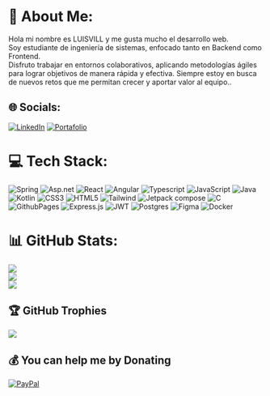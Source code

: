 # 💫 About Me:
Hola mi nombre es LUISVILL y me gusta mucho el desarrollo web.  <br>Soy estudiante de ingeniería de sistemas, enfocado tanto en Backend como Frontend.<br>Disfruto trabajar en entornos colaborativos, aplicando metodologías ágiles para lograr objetivos de manera rápida y efectiva. Siempre estoy en busca de nuevos retos que me permitan crecer y aportar valor al equipo..<br>


## 🌐 Socials:
[![LinkedIn](https://img.shields.io/badge/LinkedIn-%230077B5.svg?logo=linkedin&logoColor=white)](www.linkedin.com/in/luis-villamil-253b48266) [![Portafolio](https://img.shields.io/badge/Portafolio-8A2BE2)](https://luisvill-dev.netlify.app/)

# 💻 Tech Stack:
![Spring](https://img.shields.io/badge/spring-%236DB33F.svg?style=for-the-badge&logo=spring&logoColor=white) ![Asp.net](https://img.shields.io/badge/ASP.NET-512BD4?style=for-the-badge&logo=dotnet&logoColor=white
) ![React](https://img.shields.io/badge/react-%2320232a.svg?style=for-the-badge&logo=react&logoColor=%2361DAFB) ![Angular](https://img.shields.io/badge/Angular-DD0031?style=for-the-badge&logo=angular&logoColor=white
) ![Typescript](https://img.shields.io/badge/TypeScript-3178C6?style=for-the-badge&logo=Typescript&logoColor=white
) ![JavaScript](https://img.shields.io/badge/javascript-%23323330.svg?style=for-the-badge&logo=javascript&logoColor=%23F7DF1E) ![Java](https://img.shields.io/badge/java-%23ED8B00.svg?style=for-the-badge&logo=openjdk&logoColor=white) ![Kotlin](https://img.shields.io/badge/Kotlin-0095D5?style=for-the-badge&logo=kotlin&logoColor=white
) ![CSS3](https://img.shields.io/badge/css3-%231572B6.svg?style=for-the-badge&logo=css3&logoColor=white) ![HTML5](https://img.shields.io/badge/html5-%23E34F26.svg?style=for-the-badge&logo=html5&logoColor=white) ![Tailwind](https://img.shields.io/badge/Tailwind_CSS-38B2AC?style=for-the-badge&logo=tailwind-css&logoColor=white
) ![Jetpack compose](https://img.shields.io/badge/Jetpack_Compose-4285F4?style=for-the-badge&logo=jetpackcompose&logoColor=white
) ![C](https://img.shields.io/badge/c-%2300599C.svg?style=for-the-badge&logo=c&logoColor=white) ![GithubPages](https://img.shields.io/badge/github%20pages-121013?style=for-the-badge&logo=github&logoColor=white) ![Express.js](https://img.shields.io/badge/express.js-%23404d59.svg?style=for-the-badge&logo=express&logoColor=%2361DAFB) ![JWT](https://img.shields.io/badge/JWT-black?style=for-the-badge&logo=JSON%20web%20tokens) ![Postgres](https://img.shields.io/badge/postgres-%23316192.svg?style=for-the-badge&logo=postgresql&logoColor=white) ![Figma](https://img.shields.io/badge/figma-%23F24E1E.svg?style=for-the-badge&logo=figma&logoColor=white) ![Docker](https://img.shields.io/badge/docker-%230db7ed.svg?style=for-the-badge&logo=docker&logoColor=white)
# 📊 GitHub Stats:
![](https://github-readme-stats.vercel.app/api?username=LUISVILL02&theme=tokyonight&hide_border=false&include_all_commits=true&count_private=false)<br/>
![](https://github-readme-streak-stats.herokuapp.com/?user=LUISVILL02&theme=tokyonight&hide_border=false)<br/>
![](https://github-readme-stats.vercel.app/api/top-langs/?username=LUISVILL02&theme=tokyonight&hide_border=false&include_all_commits=true&count_private=false&layout=compact)

## 🏆 GitHub Trophies
![](https://github-profile-trophy.vercel.app/?username=LUISVILL02&theme=juicyfresh&no-frame=true&no-bg=true&margin-w=4)



  ## 💰 You can help me by Donating
  [![PayPal](https://img.shields.io/badge/PayPal-00457C?style=for-the-badge&logo=paypal&logoColor=white)](https://www.paypal.com/donate/?hosted_button_id=YHFFFZ275KVZC) 

  
<!-- Proudly created with GPRM ( https://gprm.itsvg.in ) -->
